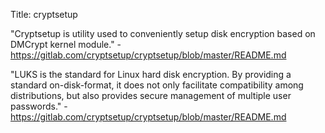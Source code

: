Title: cryptsetup

"Cryptsetup is utility used to conveniently setup disk encryption based
on DMCrypt kernel module." - <https://gitlab.com/cryptsetup/cryptsetup/blob/master/README.md>

"LUKS is the standard for Linux hard disk encryption. By providing a standard on-disk-format, it does not
only facilitate compatibility among distributions, but also provides secure management of multiple user passwords." - <https://gitlab.com/cryptsetup/cryptsetup/blob/master/README.md>
